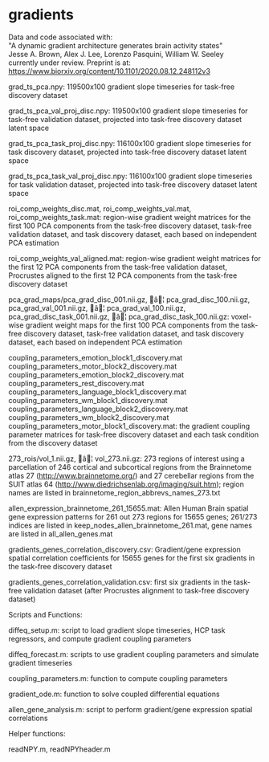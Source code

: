 # gradients

Data and code associated with:<br>
"A dynamic gradient architecture generates brain activity states"<br>
Jesse A. Brown, Alex J. Lee, Lorenzo Pasquini, William W. Seeley<br>
currently under review. Preprint is at: https://www.biorxiv.org/content/10.1101/2020.08.12.248112v3

grad_ts_pca.npy: 119500x100 gradient slope timeseries for task-free discovery dataset

grad_ts_pca_val_proj_disc.npy: 119500x100 gradient slope timeseries for task-free validation dataset, projected into task-free discovery dataset latent space

grad_ts_pca_task_proj_disc.npy: 116100x100 gradient slope timeseries for task discovery dataset, projected into task-free discovery dataset latent space

grad_ts_pca_task_val_proj_disc.npy: 116100x100 gradient slope timeseries for task validation dataset, projected into task-free discovery dataset latent space

roi_comp_weights_disc.mat, roi_comp_weights_val.mat, roi_comp_weights_task.mat: region-wise gradient weight matrices for the first 100 PCA components from the task-free discovery dataset, task-free validation dataset, and task discovery dataset, each based on independent PCA estimation

roi_comp_weights_val_aligned.mat: region-wise gradient weight matrices for the first 12 PCA components from the task-free validation dataset, Procrustes aligned to the first 12 PCA components from the task-free discovery dataset

pca_grad_maps/pca_grad_disc_001.nii.gz, â¦ pca_grad_disc_100.nii.gz, pca_grad_val_001.nii.gz, â¦ pca_grad_val_100.nii.gz, pca_grad_disc_task_001.nii.gz, â¦ pca_grad_disc_task_100.nii.gz: voxel-wise gradient weight maps for the first 100 PCA components from the task-free discovery dataset, task-free validation dataset, and task discovery dataset, each based on independent PCA estimation

coupling_parameters_emotion_block1_discovery.mat
coupling_parameters_motor_block2_discovery.mat
coupling_parameters_emotion_block2_discovery.mat
coupling_parameters_rest_discovery.mat
coupling_parameters_language_block1_discovery.mat coupling_parameters_wm_block1_discovery.mat
coupling_parameters_language_block2_discovery.mat coupling_parameters_wm_block2_discovery.mat
coupling_parameters_motor_block1_discovery.mat: the gradient coupling parameter matrices for task-free discovery dataset and each task condition from the discovery dataset

273_rois/vol_1.nii.gz, â¦ vol_273.nii.gz: 273 regions of interest using a parcellation of 246 cortical and subcortical regions from the Brainnetome atlas 27 (http://www.brainnetome.org/) and 27 cerebellar regions from the SUIT atlas 64 (http://www.diedrichsenlab.org/imaging/suit.htm); region names are listed in brainnetome_region_abbrevs_names_273.txt

allen_expression_brainnetome_261_15655.mat: Allen Human Brain spatial gene expression patterns for 261 out 273 regions for 15655 genes; 261/273 indices are listed in keep_nodes_allen_brainnetome_261.mat, gene names are listed in all_allen_genes.mat

gradients_genes_correlation_discovery.csv: Gradient/gene expression spatial correlation coefficients for 15655 genes for the first six gradients in the task-free discovery dataset

gradients_genes_correlation_validation.csv: first six gradients in the task-free validation dataset (after Procrustes alignment to task-free discovery dataset)

Scripts and Functions:

diffeq_setup.m: script to load gradient slope timeseries, HCP task regressors, and compute gradient coupling parameters

diffeq_forecast.m: scripts to use gradient coupling parameters and simulate gradient timeseries 

coupling_parameters.m: function to compute coupling parameters

gradient_ode.m: function to solve coupled differential equations

allen_gene_analysis.m: script to perform gradient/gene expression spatial correlations

Helper functions:

readNPY.m, readNPYheader.m
